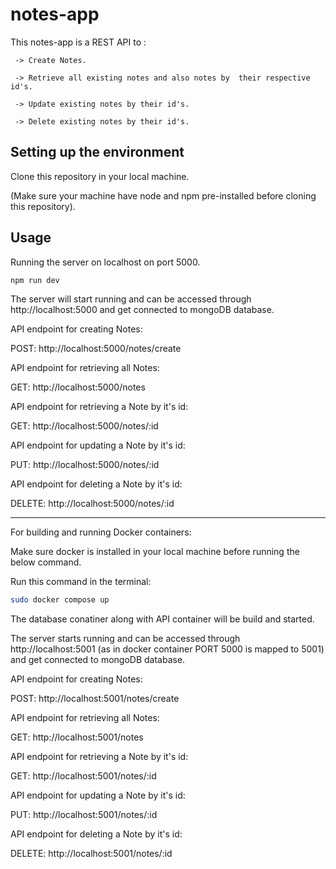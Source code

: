 # notes-app

This notes-app is a REST API to :

     -> Create Notes.

     -> Retrieve all existing notes and also notes by  their respective id's.

     -> Update existing notes by their id's.

     -> Delete existing notes by their id's.

## Setting up the environment

Clone this repository in your local machine.

(Make sure your machine have node and npm pre-installed before cloning this repository).

## Usage

Running the server on localhost on port 5000.

```bash
npm run dev
```

The server will start running and can be accessed through http://localhost:5000 and get connected to mongoDB database.

API endpoint for creating Notes:

   POST: http://localhost:5000/notes/create

API endpoint for retrieving all Notes:

   GET: http://localhost:5000/notes

API endpoint for retrieving a Note by it's id:

   GET: http://localhost:5000/notes/:id

API endpoint for updating a Note by it's id:

   PUT: http://localhost:5000/notes/:id

API endpoint for deleting a Note by it's id:

   DELETE: http://localhost:5000/notes/:id

********************************************************
For building and running Docker containers:

Make sure docker is installed in your local machine before running the below command.

Run this command in the terminal:

```bash
sudo docker compose up
```

The database conatiner along with API container will be build and started.

The server starts running and can be accessed through http://localhost:5001 (as in docker container PORT 5000 is mapped to 5001) and get connected to mongoDB database.

API endpoint for creating Notes:

   POST: http://localhost:5001/notes/create

API endpoint for retrieving all Notes:

   GET: http://localhost:5001/notes

API endpoint for retrieving a Note by it's id:

   GET: http://localhost:5001/notes/:id

API endpoint for updating a Note by it's id:

   PUT: http://localhost:5001/notes/:id

API endpoint for deleting a Note by it's id:

   DELETE: http://localhost:5001/notes/:id